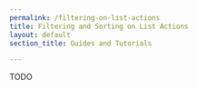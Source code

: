 ```yaml
---
permalink: /filtering-on-list-actions
title: Filtering and Sorting on List Actions
layout: default
section_title: Guides and Tutorials

---
```


TODO